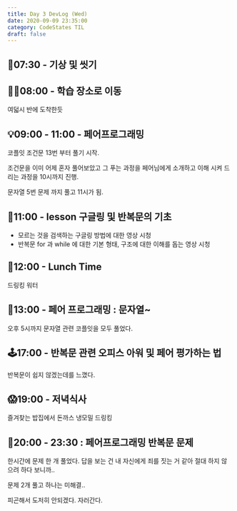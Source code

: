 ```yaml
---
title: Day 3 DevLog (Wed)
date: 2020-09-09 23:35:00
category: CodeStates TIL
draft: false
---
```


## 🛀07:30 - 기상 및 씻기

## 🚶‍♂️08:00 - 학습 장소로 이동

여덟시 반에 도착한듯

## 💡09:00 - 11:00 - 페어프로그래밍

코플잇 조건문 13번 부터 풀기 시작.

조건문을 이미 어제 혼자 풀어보았고 그 푸는 과정을 페어님에게 소개하고 이해 시켜 드리는 과정을 10시까지 진행.

문자열 5번 문제 까지 풀고 11시가 됨.

## 🚀11:00 - lesson 구글링 및 반복문의 기초

- 모르는 것을 검색하는 구글링 방법에 대한 영상 시청
- 반복문 for 과 while 에 대한 기본 형태, 구조에 대한 이해를 돕는 영상 시청

## 🍱12:00 - Lunch Time

드링킹 워터

## 📝13:00 - 페어 프로그래밍 : 문자열~

오후 5시까지 문자열 관련 코플잇을 모두 풀었다.

## 🕹17:00 - 반복문 관련 오피스 아워 및 페어 평가하는 법

반복문이 쉽지 않겠는데를 느꼈다.

## 😱19:00 - 저녁식사

즐겨찾는 밥집에서 돈까스 냉모밀 드링킹

## 🎻20:00 - 23:30 : 페어프로그래밍 반복문 문제

한시간에 문제 한 개 풀었다. 답을 보는 건 내 자신에게 죄를 짓는 거 같아 절대 하지 않으려 하다 보니까..

문제 2개 풀고 하나는 미해결..

피곤해서 도저히 안되겠다. 자러간다.
